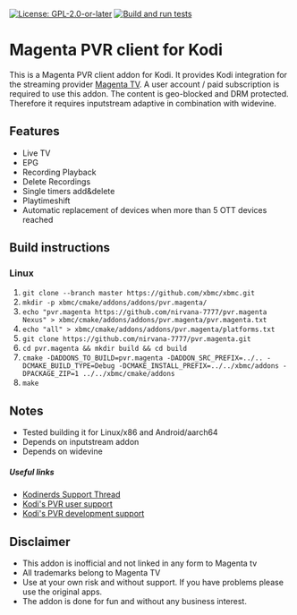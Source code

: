 [![License: GPL-2.0-or-later](https://img.shields.io/badge/License-GPL%20v2+-blue.svg)](LICENSE.md)
[![Build and run tests](https://github.com/nirvana-7777/pvr.magenta/actions/workflows/build.yml/badge.svg?branch=Nexus)](https://github.com/nirvana-7777/pvr.magenta/actions/workflows/build.yml)

# Magenta PVR client for Kodi
This is a Magenta PVR client addon for Kodi. It provides Kodi integration for the streaming provider [Magenta TV](https://www.telekom.de/magenta-tv). A user account / paid subscription is required to use this addon. The content is geo-blocked and DRM protected. Therefore it requires inputstream adaptive in combination with widevine.

## Features
- Live TV
- EPG
- Recording Playback
- Delete Recordings
- Single timers add&delete
- Playtimeshift
- Automatic replacement of devices when more than 5 OTT devices reached

## Build instructions

### Linux

1. `git clone --branch master https://github.com/xbmc/xbmc.git`
2. `mkdir -p xbmc/cmake/addons/addons/pvr.magenta/`
3. `echo "pvr.magenta https://github.com/nirvana-7777/pvr.magenta Nexus" > xbmc/cmake/addons/addons/pvr.magenta/pvr.magenta.txt`
4. `echo "all" > xbmc/cmake/addons/addons/pvr.magenta/platforms.txt`
5. `git clone https://github.com/nirvana-7777/pvr.magenta.git`
6. `cd pvr.magenta && mkdir build && cd build`
7. `cmake -DADDONS_TO_BUILD=pvr.magenta -DADDON_SRC_PREFIX=../.. -DCMAKE_BUILD_TYPE=Debug -DCMAKE_INSTALL_PREFIX=../../xbmc/addons -DPACKAGE_ZIP=1 ../../xbmc/cmake/addons`
8. `make`

## Notes

- Tested building it for Linux/x86 and Android/aarch64
- Depends on inputstream addon
- Depends on widevine

##### Useful links

* [Kodinerds Support Thread](https://www.kodinerds.net/thread/77429-release-pvr-magenta/)
* [Kodi's PVR user support](https://forum.kodi.tv/forumdisplay.php?fid=167)
* [Kodi's PVR development support](https://forum.kodi.tv/forumdisplay.php?fid=136)

## Disclaimer

- This addon is inofficial and not linked in any form to Magenta tv
- All trademarks belong to Magenta TV
- Use at your own risk and without support. If you have problems please use the original apps.
- The addon is done for fun and without any business interest.
